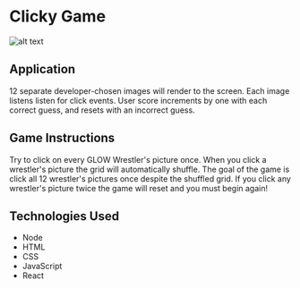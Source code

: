 # Clicky Game

![alt text](https://github.com/sarahbmcl/ClickyGame/GLOW.png "GLOW")

<!-- * [ClickyGame] (https://uncbc-clickygame.herokuapp.com/) -->

## Application
 12 separate developer-chosen images  will render to the screen. Each image listens listen for click events. User score increments by one with each correct guess, and resets with an incorrect guess.

## Game Instructions
 Try to click on every GLOW Wrestler's picture once. When you click a wrestler's picture the grid will automatically shuffle. The goal of the game is click all 12 wrestler's pictures once despite the shuffled grid. If you click any wrestler's picture twice the game will reset and you must begin again!

## Technologies Used
- Node
- HTML
- CSS
- JavaScript
- React